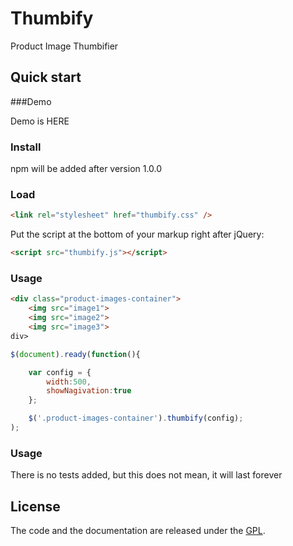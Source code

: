 # Thumbify

Product Image Thumbifier



## Quick start

###Demo

Demo is HERE

### Install

npm will be added after version 1.0.0

### Load

```html
<link rel="stylesheet" href="thumbify.css" />
```

Put the script at the bottom of your markup right after jQuery:

```html
<script src="thumbify.js"></script>
```

### Usage

```html
<div class="product-images-container">
    <img src="image1">
    <img src="image2">
    <img src="image3">
div>
```

```js
$(document).ready(function(){

    var config = {
        width:500,
        showNagivation:true
    };

    $('.product-images-container').thumbify(config);
);
```

### Usage

There is no tests added, but this does not mean, it will last forever

## License

The code and the documentation are released under the [GPL](LICENSE).